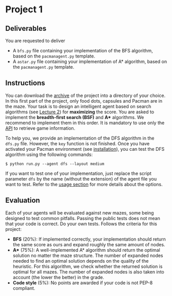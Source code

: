 # Project 1

## Deliverables

You are requested to deliver
- A `bfs.py` file containing your implementation of the BFS algorithm, based on the `pacmanagent.py` template.
- A `astar.py` file containing your implementation of A\* algorithm, based on the `pacmanagent.py` template.

## Instructions

You can download the [archive](../project1.zip?raw=true) of the project into a directory of your choice. In this first part of the project, only food dots, capsules and Pacman are in the maze. Your task is to design an intelligent agent based on search algorithms (see [Lecture 2](https://glouppe.github.io/info8006-introduction-to-ai/?p=lecture2.md)) for **maximizing** the score. You are asked to implement the **breadth-first search (BSF)** and **A\*** algorithms. We recommend to implement them in this order. It is mandatory to use only the [API](..#api) to retrieve game information.

To help you, we provide an implementation of the DFS algorithm in the `dfs.py` file. However, the `key` function is not finished. Once you have activated your Pacman environment (see [installation](..#installation)), you can test the DFS algorithm using the following commands:
```console
$ python run.py --agent dfs --layout medium
```
If you want to test one of your implementation, just replace the script parameter `dfs` by the name (without the extension) of the agent file you want to test. Refer to the [usage section](..#usage) for more details about the options.

## Evaluation

Each of your agents will be evaluated against new mazes, some being designed to test common pitfalls. Passing the public tests does not mean that your code is correct. Do your own tests. Follows the criteria for this project:

- **BFS** (20%): If implemented correctly, your implementation should return the same score as ours and expand roughly the same amount of nodes.
- **A\*** (75%): A well-implemented A\* algorithm should return the optimal solution no matter the maze structure. The number of expanded nodes needed to find an optimal solution depends on the quality of the heuristic. For this algorithm, we check whether the returned solution is optimal for all mazes. The number of expanded nodes is also taken into account (the lower the better) in the grade.
- **Code style** (5%): No points are awarded if your code is not PEP-8 compliant.
